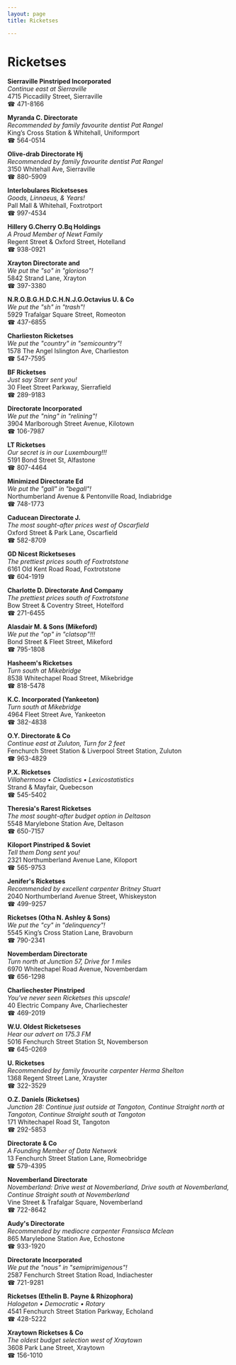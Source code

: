 ```yaml
---
layout: page 
title: Ricketses

---
```



# Ricketses


 **Sierraville Pinstriped Incorporated**  
_Continue east at Sierraville_  
4715 Piccadilly Street, Sierraville  
☎ 471-8166

**Myranda C. Directorate**  
_Recommended by family favourite dentist Pat Rangel_  
King’s Cross Station & Whitehall, Uniformport  
☎ 564-0514

**Olive-drab Directorate Hj**  
_Recommended by family favourite dentist Pat Rangel_  
3150 Whitehall Ave, Sierraville  
☎ 880-5909

**Interlobulares Ricketseses**  
_Goods, Linnaeus, & Years!_  
Pall Mall & Whitehall, Foxtrotport  
☎ 997-4534

**Hillery G.Cherry O.Bq Holdings**  
_A Proud Member of Newt Family_  
Regent Street & Oxford Street, Hotelland  
☎ 938-0921

**Xrayton Directorate and**  
_We put the "so" in "glorioso"!_  
5842 Strand Lane, Xrayton  
☎ 397-3380

**N.R.O.B.G.H.D.C.H.N.J.G.Octavius U. & Co**  
_We put the "sh" in "trash"!_  
5929 Trafalgar Square Street, Romeoton  
☎ 437-6855

**Charlieston Ricketses**  
_We put the "country" in "semicountry"!_  
1578 The Angel Islington Ave, Charlieston  
☎ 547-7595

**BF Ricketses**  
_Just say Starr sent you!_  
30 Fleet Street Parkway, Sierrafield  
☎ 289-9183

**Directorate Incorporated**  
_We put the "ning" in "relining"!_  
3904 Marlborough Street Avenue, Kilotown  
☎ 106-7987

**LT Ricketses**  
_Our secret is in our Luxembourg!!!_  
5191 Bond Street St, Alfastone  
☎ 807-4464

**Minimized Directorate Ed**  
_We put the "gall" in "begall"!_  
Northumberland Avenue & Pentonville Road, Indiabridge  
☎ 748-1773

**Caducean Directorate J.**  
_The most sought-after prices west of Oscarfield_  
Oxford Street & Park Lane, Oscarfield  
☎ 582-8709

**GD Nicest Ricketseses**  
_The prettiest prices south of Foxtrotstone_  
6161 Old Kent Road Road, Foxtrotstone  
☎ 604-1919

**Charlotte D. Directorate And Company**  
_The prettiest prices south of Foxtrotstone_  
Bow Street & Coventry Street, Hotelford  
☎ 271-6455

**Alasdair M. & Sons (Mikeford)**  
_We put the "op" in "clatsop"!!!_  
Bond Street & Fleet Street, Mikeford  
☎ 795-1808

**Hasheem's Ricketses**  
_Turn south at Mikebridge_  
8538 Whitechapel Road Street, Mikebridge  
☎ 818-5478

**K.C. Incorporated (Yankeeton)**  
_Turn south at Mikebridge_  
4964 Fleet Street Ave, Yankeeton  
☎ 382-4838

**O.Y. Directorate & Co**  
_Continue east at Zuluton, Turn for 2 feet_  
Fenchurch Street Station & Liverpool Street Station, Zuluton  
☎ 963-4829

**P.X. Ricketses**  
_Villahermosa • Cladistics • Lexicostatistics_  
Strand & Mayfair, Quebecson  
☎ 545-5402

**Theresia's Rarest Ricketses**  
_The most sought-after budget option in Deltason_  
5548 Marylebone Station Ave, Deltason  
☎ 650-7157

**Kiloport Pinstriped & Soviet**  
_Tell them Dong sent you!_  
2321 Northumberland Avenue Lane, Kiloport  
☎ 565-9753

**Jenifer's Ricketses**  
_Recommended by excellent carpenter Britney Stuart_  
2040 Northumberland Avenue Street, Whiskeyston  
☎ 499-9257

**Ricketses (Otha N. Ashley & Sons)**  
_We put the "cy" in "delinquency"!_  
5545 King’s Cross Station Lane, Bravoburn  
☎ 790-2341

**Novemberdam Directorate**  
_Turn north at Junction 57, Drive for 1 miles_  
6970 Whitechapel Road Avenue, Novemberdam  
☎ 656-1298

**Charliechester Pinstriped**  
_You've never seen Ricketses this upscale!_  
40 Electric Company Ave, Charliechester  
☎ 469-2019

**W.U. Oldest Ricketseses**  
_Hear our advert on 175.3 FM_  
5016 Fenchurch Street Station St, Novemberson  
☎ 645-0269

**U. Ricketses**  
_Recommended by family favourite carpenter Herma Shelton_  
1368 Regent Street Lane, Xrayster  
☎ 322-3529

**O.Z. Daniels (Ricketses)**  
_Junction 28: Continue just outside at Tangoton, Continue Straight north at Tangoton, Continue Straight south at Tangoton_  
171 Whitechapel Road St, Tangoton  
☎ 292-5853

**Directorate & Co**  
_A Founding Member of Data Network_  
13 Fenchurch Street Station Lane, Romeobridge  
☎ 579-4395

**Novemberland Directorate**  
_Novemberland: Drive west at Novemberland, Drive south at Novemberland, Continue Straight south at Novemberland_  
Vine Street & Trafalgar Square, Novemberland  
☎ 722-8642

**Audy's Directorate**  
_Recommended by mediocre carpenter Fransisca Mclean_  
865 Marylebone Station Ave, Echostone  
☎ 933-1920

**Directorate Incorporated**  
_We put the "nous" in "semiprimigenous"!_  
2587 Fenchurch Street Station Road, Indiachester  
☎ 721-9281

**Ricketses (Ethelin B. Payne & Rhizophora)**  
_Halogeton • Democratic • Rotary_  
4541 Fenchurch Street Station Parkway, Echoland  
☎ 428-5222

**Xraytown Ricketses & Co**  
_The oldest budget selection west of Xraytown_  
3608 Park Lane Street, Xraytown  
☎ 156-1010

